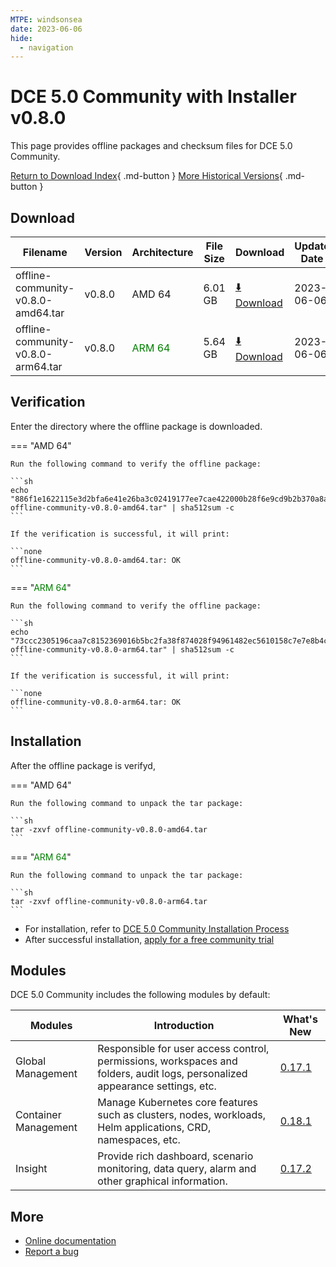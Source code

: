 ```yaml
---
MTPE: windsonsea
date: 2023-06-06
hide:
  - navigation
---
```


# DCE 5.0 Community with Installer v0.8.0

This page provides offline packages and checksum files for DCE 5.0 Community.

[Return to Download Index](../index.md){ .md-button }
[More Historical Versions](./dce5-installer-history.md){ .md-button }

## Download

| Filename | Version | Architecture | File Size | Download | Update Date |
| -------- | ------- | ------------ | --------- | -------- | ----------- |
| offline-community-v0.8.0-amd64.tar | v0.8.0 | AMD 64 | 6.01 GB | [:arrow_down: Download](https://qiniu-download-public.daocloud.io/DaoCloud_Enterprise/dce5/offline-community-v0.8.0-amd64.tar) | 2023-06-06 |
| offline-community-v0.8.0-arm64.tar | v0.8.0 | <font color="green">ARM 64</font> | 5.64 GB | [:arrow_down: Download](https://qiniu-download-public.daocloud.io/DaoCloud_Enterprise/dce5/offline-community-v0.8.0-arm64.tar) | 2023-06-06 |

## Verification

Enter the directory where the offline package is downloaded.

=== "AMD 64"

    Run the following command to verify the offline package:

    ```sh
    echo "886f1e1622115e3d2bfa6e41e26ba3c02419177ee7cae422000b28f6e9cd9b2b370a8a737be90328ee1b048c02811b4b31443638960b3cd24acf9ce0b9848320  offline-community-v0.8.0-amd64.tar" | sha512sum -c
    ```

    If the verification is successful, it will print:

    ```none
    offline-community-v0.8.0-amd64.tar: OK
    ```

=== "<font color="green">ARM 64</font>"

    Run the following command to verify the offline package:

    ```sh
    echo "73ccc2305196caa7c8152369016b5bc2fa38f874028f94961482ec5610158c7e7e8b4c3f7a335e473a28953e5ffeff27bb6ee7d132b3b1ae8e49ddd711993c21  offline-community-v0.8.0-arm64.tar" | sha512sum -c
    ```

    If the verification is successful, it will print:

    ```none
    offline-community-v0.8.0-arm64.tar: OK
    ```

## Installation

After the offline package is verifyd,

=== "AMD 64"

    Run the following command to unpack the tar package:

    ```sh
    tar -zxvf offline-community-v0.8.0-amd64.tar
    ```

=== "<font color="green">ARM 64</font>"

    Run the following command to unpack the tar package:

    ```sh
    tar -zxvf offline-community-v0.8.0-arm64.tar
    ```

- For installation, refer to [DCE 5.0 Community Installation Process](../../install/community/k8s/online.md#_2)
- After successful installation, [apply for a free community trial](../../dce/license0.md)

## Modules

DCE 5.0 Community includes the following modules by default:

| Modules | Introduction | What's New |
| -------- | ----------- | ---------- |
| Global Management | Responsible for user access control, permissions, workspaces and folders, audit logs, personalized appearance settings, etc. | [0.17.1](../../ghippo/intro/release-notes.md#0171) |
| Container Management | Manage Kubernetes core features such as clusters, nodes, workloads, Helm applications, CRD, namespaces, etc. | [0.18.1](../../kpanda/intro/release-notes.md#0181) |
| Insight | Provide rich dashboard, scenario monitoring, data query, alarm and other graphical information.        | [0.17.2](../../insight/intro/releasenote.md#0172) |

## More

- [Online documentation](../../dce/index.md)
- [Report a bug](https://github.com/DaoCloud/DaoCloud-docs/issues)
